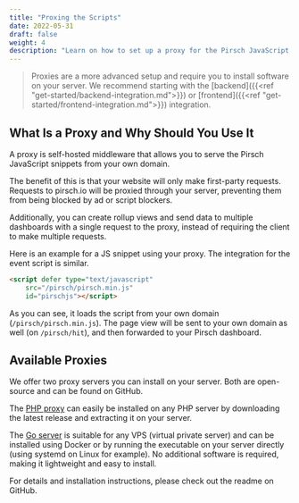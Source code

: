 ```yaml
---
title: "Proxing the Scripts"
date: 2022-05-31
draft: false
weight: 4
description: "Learn on how to set up a proxy for the Pirsch JavaScript snippets."
---
```


> Proxies are a more advanced setup and require you to install software on your server. We recommend starting with the [backend]({{<ref "get-started/backend-integration.md">}}) or [frontend]({{<ref "get-started/frontend-integration.md">}}) integration.

## What Is a Proxy and Why Should You Use It

A proxy is self-hosted middleware that allows you to serve the Pirsch JavaScript snippets from your own domain.

The benefit of this is that your website will only make first-party requests. Requests to pirsch.io will be proxied through your server, preventing them from being blocked by ad or script blockers.

Additionally, you can create rollup views and send data to multiple dashboards with a single request to the proxy, instead of requiring the client to make multiple requests.

Here is an example for a JS snippet using your proxy. The integration for the event script is similar.

```html
<script defer type="text/javascript"
    src="/pirsch/pirsch.min.js"
    id="pirschjs"></script>
```

As you can see, it loads the script from your own domain (`/pirsch/pirsch.min.js`). The page view will be sent to your own domain as well (on `/pirsch/hit`), and then forwarded to your Pirsch dashboard.

## Available Proxies

We offer two proxy servers you can install on your server. Both are open-source and can be found on GitHub.

The [PHP proxy](https://github.com/pirsch-analytics/pirsch-php-proxy) can easily be installed on any PHP server by downloading the latest release and extracting it on your server.

The [Go server](https://github.com/pirsch-analytics/pirsch-go-proxy) is suitable for any VPS (virtual private server) and can be installed using Docker or by running the executable on your server directly (using systemd on Linux for example). No additional software is required, making it lightweight and easy to install.

For details and installation instructions, please check out the readme on GitHub.
